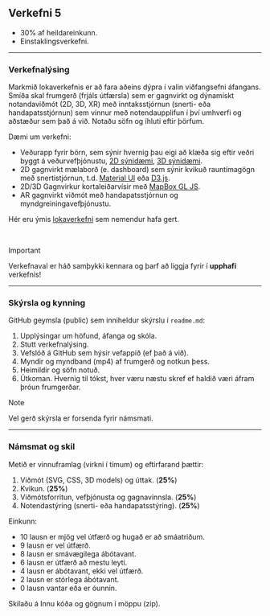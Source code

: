 
## Verkefni 5

- 30% af heildareinkunn.
- Einstaklingsverkefni.

---

### Verkefnalýsing

Markmið lokaverkefnis er að fara aðeins dýpra í valin viðfangsefni áfangans. Smíða skal frumgerð (frjáls útfærsla) sem er gagnvirkt og dýnamískt notandaviðmót (2D, 3D, XR) með inntaksstjórnun (snerti- eða handapatsstjórnun) sem vinnur með notendaupplifun í því umhverfi og aðstæður sem það á við. Notaðu söfn og íhluti eftir þörfum.

Dæmi um verkefni:

- Veðurapp fyrir börn, sem sýnir hvernig þau eigi að klæða sig eftir veðri byggt á veðurvefþjónustu, [2D sýnidæmi](https://www.youtube.com/watch?v=rgoMadXGiQs), [3D sýnidæmi](https://scandinavianoutdooraward.com/reima-reima-weather-app/).
- 2D gagnvirkt mælaborð (e. dashboard) sem sýnir kvikuð rauntímagögn með snertistjórnun, t.d. [Material UI](https://mui.com/material-ui/getting-started/templates/dashboard/) eða [D3.js](https://observablehq.com/@d3/gallery?utm_source=d3js-org&utm_medium=hero&utm_campaign=try-observable).
- 2D/3D Gagnvirkur kortaleiðarvísir með [MapBox GL JS](https://www.mapbox.com/mapbox-gljs).
- AR gagnvirkt viðmót með handapatsstjórnun og myndgreiningavefþjónustu.

Hér eru ýmis [lokaverkefni](https://github.com/GunnarThorunnarson/FORR3FV05EU/tree/master/docs/lokaverkefni) sem nemendur hafa gert.

<br>

> [!IMPORTANT] 
Verkefnaval er háð samþykki kennara og þarf að liggja fyrir í **upphafi** verkefnis!

---

### Skýrsla og kynning
GitHub geymsla (public) sem inniheldur skýrslu í `readme.md`:

1. Upplýsingar um höfund, áfanga og skóla.
1. Stutt verkefnalýsing.
1. Vefslóð á GitHub sem hýsir vefappið (ef það á við).
1. Myndir og myndband (mp4) af frumgerð og notkun þess.
1. Heimildir og söfn notuð. 
1. Útkoman. Hvernig til tókst, hver væru næstu skref ef haldið væri áfram þróun frumgerðar.

> [!NOTE]
Vel gerð skýrsla er forsenda fyrir námsmati. 
<!-- Halda þarf stutta kynningu í kennslustund í síðasta tímanum (28.02.25). -->

---

### Námsmat og skil
Metið er vinnuframlag (virkni í tímum) og eftirfarand þættir:

1. Viðmót (SVG, CSS, 3D models) og úttak. (**25%**)
1. Kvikun. (**25%**)
1. Viðmótsforritun, vefþjónusta og gagnavinnsla. (**25%**)
1. Notendastýring (snerti- eða handapatsstýring). (**25%**)
  
Einkunn: 
- 10 lausn er mjög vel útfærð og hugað er að smáatriðum.
- 9 lausn er vel útfærð.
- 8 lausn er smávægilega ábótavant.
- 6 lausn er útfærð að mestu leyti. 
- 4 lausn er ábótavant, ekki vel útfærð.
- 2 lausn er stórlega ábótavant.
- 0 lausn vantar eða er óunnin.

Skilaðu á Innu kóða og gögnum í möppu (zip).

<!--
- Vinna með [ARCore Geospatial API](https://www.youtube.com/watch?v=udoSz_UBUdc).
- Handapatsstjórnun fyrir úttakstæki t.d. [RGB 64x64 LedMatrix](https://www.adafruit.com/product/3649), leds eða hljóð, sjá [IX projects](https://interactions.acm.org/enter/section/how-was-it-made). 
-->
